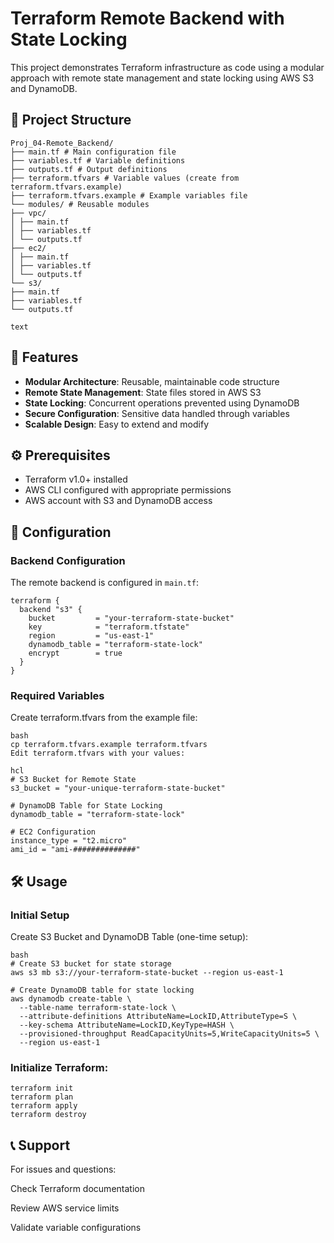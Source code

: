 # Terraform Remote Backend with State Locking

This project demonstrates Terraform infrastructure as code using a modular approach with remote state management and state locking using AWS S3 and DynamoDB.

## 📁 Project Structure
```
Proj_04-Remote_Backend/
├── main.tf # Main configuration file
├── variables.tf # Variable definitions
├── outputs.tf # Output definitions
├── terraform.tfvars # Variable values (create from terraform.tfvars.example)
├── terraform.tfvars.example # Example variables file
└── modules/ # Reusable modules
├── vpc/
│ ├── main.tf
│ ├── variables.tf
│ └── outputs.tf
├── ec2/
│ ├── main.tf
│ ├── variables.tf
│ └── outputs.tf
└── s3/
├── main.tf
├── variables.tf
└── outputs.tf

text
```
## 🚀 Features

- **Modular Architecture**: Reusable, maintainable code structure
- **Remote State Management**: State files stored in AWS S3
- **State Locking**: Concurrent operations prevented using DynamoDB
- **Secure Configuration**: Sensitive data handled through variables
- **Scalable Design**: Easy to extend and modify

## ⚙️ Prerequisites

- Terraform v1.0+ installed
- AWS CLI configured with appropriate permissions
- AWS account with S3 and DynamoDB access

## 🔧 Configuration

### Backend Configuration

The remote backend is configured in `main.tf`:

```hcl
terraform {
  backend "s3" {
    bucket         = "your-terraform-state-bucket"
    key            = "terraform.tfstate"
    region         = "us-east-1"
    dynamodb_table = "terraform-state-lock"
    encrypt        = true
  }
}
```
### Required Variables
Create terraform.tfvars from the example file:
```
bash
cp terraform.tfvars.example terraform.tfvars
Edit terraform.tfvars with your values:

hcl
# S3 Bucket for Remote State
s3_bucket = "your-unique-terraform-state-bucket"

# DynamoDB Table for State Locking
dynamodb_table = "terraform-state-lock"

# EC2 Configuration
instance_type = "t2.micro"
ami_id = "ami-##############"

```

## 🛠️ Usage
### Initial Setup
Create S3 Bucket and DynamoDB Table (one-time setup):
```
bash
# Create S3 bucket for state storage
aws s3 mb s3://your-terraform-state-bucket --region us-east-1

# Create DynamoDB table for state locking
aws dynamodb create-table \
  --table-name terraform-state-lock \
  --attribute-definitions AttributeName=LockID,AttributeType=S \
  --key-schema AttributeName=LockID,KeyType=HASH \
  --provisioned-throughput ReadCapacityUnits=5,WriteCapacityUnits=5 \
  --region us-east-1
```
### Initialize Terraform:
```
terraform init
terraform plan
terraform apply
terraform destroy
```

## 📞 Support
For issues and questions:

Check Terraform documentation

Review AWS service limits

Validate variable configurations
